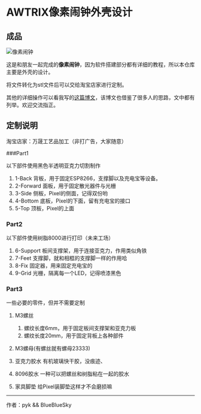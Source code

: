 

# AWTRIX像素闹钟外壳设计

## 成品

![像素闹钟](https://img-blog.csdnimg.cn/20190621104647909.jpg?x-oss-process=image/watermark,type_ZmFuZ3poZW5naGVpdGk,shadow_10,text_aHR0cHM6Ly9ibG9nLmNzZG4ubmV0L0JsdWVCbHVlU2t5Wg==,size_16,color_FFFFFF,t_70)

这是和朋友一起完成的**像素闹钟**，因为软件搭建部分都有详细的教程，所以本仓库主要是外壳的设计。

将文件转化为stl文件后可以交给淘宝店家进行定制。

其他的详细操作可以看我写的[这篇博文](https://blog.csdn.net/BlueBlueSkyZ/article/details/91636403)，该博文也借鉴了很多人的思路，文中都有列举。欢迎交流指正。

## 定制说明

淘宝店家：万晟工艺品加工（非打广告，大家随意）

###Part1

以下部件使用黑色半透明亚克力切割制作

1. 1-Back     背板，用于固定ESP8266，支撑脚以及充电宝等设备。
2. 2-Forward  面板，用于固定散光器件与光栅
3. 3-Side     侧板，Pixel的侧面，记得双份哟
4. 4-Bottom   底板，Pixel的下面，留有充电宝的接口
5. 5-Top      顶板，Pixel的上面

### Part2

以下部件使用树脂8000进行打印（未来工场）

1. 6-Support  板间支撑架，用于连接亚克力，作用类似角铁
2. 7-Feet     支撑脚，就和相框的支撑脚一样的作用哈
3. 8-Fix      固定器，用来固定充电宝的
4. 9-Grid     光栅，隔离每一个LED，记得喷漆黑色

### Part3

一些必要的零件，但并不需要定制

1. M3螺丝 
   1. 螺纹长度6mm，用于固定板间支撑架和亚克力板
   2. 螺纹长度20mm，用于固定背板上各种部件
2. M3螺母(有螺丝就有螺母23333)

3. 亚克力胶水 有机玻璃快干胶，没痕迹、

4. 8096胶水   一种可以把螺丝和树脂粘在一起的胶水

5. 家具脚垫   给Pixel装脚垫这样才不会磨损嘛 



-----

作者：pyk && BlueBlueSky
